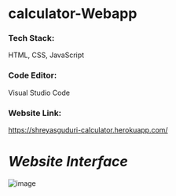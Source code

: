 # calculator-Webapp

### **Tech Stack:** 
HTML, CSS, JavaScript

### **Code Editor:** 
Visual Studio Code

### **Website Link:** 
https://shreyasguduri-calculator.herokuapp.com/

# *Website Interface*

![image](https://user-images.githubusercontent.com/91691592/167637204-81a17414-663b-49aa-b88d-70cbbaa460a0.png)

